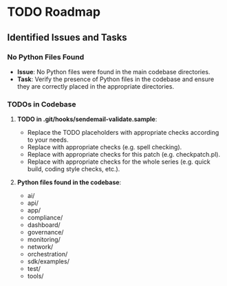 # TODO Roadmap

## Identified Issues and Tasks

### No Python Files Found
- **Issue**: No Python files were found in the main codebase directories.
- **Task**: Verify the presence of Python files in the codebase and ensure they are correctly placed in the appropriate directories.

### TODOs in Codebase

1. **TODO in .git/hooks/sendemail-validate.sample**:
   - Replace the TODO placeholders with appropriate checks according to your needs.
   - Replace with appropriate checks (e.g. spell checking).
   - Replace with appropriate checks for this patch (e.g. checkpatch.pl).
   - Replace with appropriate checks for the whole series (e.g. quick build, coding style checks, etc.).

2. **Python files found in the codebase**:
   - ai/
   - api/
   - app/
   - compliance/
   - dashboard/
   - governance/
   - monitoring/
   - network/
   - orchestration/
   - sdk/examples/
   - test/
   - tools/
